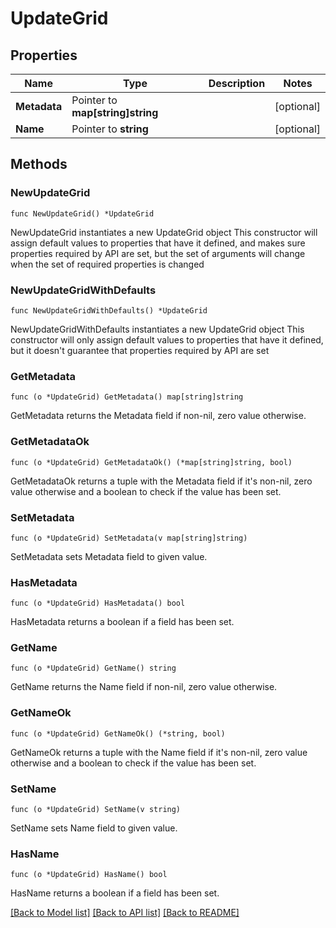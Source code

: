 # UpdateGrid

## Properties

Name | Type | Description | Notes
------------ | ------------- | ------------- | -------------
**Metadata** | Pointer to **map[string]string** |  | [optional] 
**Name** | Pointer to **string** |  | [optional] 

## Methods

### NewUpdateGrid

`func NewUpdateGrid() *UpdateGrid`

NewUpdateGrid instantiates a new UpdateGrid object
This constructor will assign default values to properties that have it defined,
and makes sure properties required by API are set, but the set of arguments
will change when the set of required properties is changed

### NewUpdateGridWithDefaults

`func NewUpdateGridWithDefaults() *UpdateGrid`

NewUpdateGridWithDefaults instantiates a new UpdateGrid object
This constructor will only assign default values to properties that have it defined,
but it doesn't guarantee that properties required by API are set

### GetMetadata

`func (o *UpdateGrid) GetMetadata() map[string]string`

GetMetadata returns the Metadata field if non-nil, zero value otherwise.

### GetMetadataOk

`func (o *UpdateGrid) GetMetadataOk() (*map[string]string, bool)`

GetMetadataOk returns a tuple with the Metadata field if it's non-nil, zero value otherwise
and a boolean to check if the value has been set.

### SetMetadata

`func (o *UpdateGrid) SetMetadata(v map[string]string)`

SetMetadata sets Metadata field to given value.

### HasMetadata

`func (o *UpdateGrid) HasMetadata() bool`

HasMetadata returns a boolean if a field has been set.

### GetName

`func (o *UpdateGrid) GetName() string`

GetName returns the Name field if non-nil, zero value otherwise.

### GetNameOk

`func (o *UpdateGrid) GetNameOk() (*string, bool)`

GetNameOk returns a tuple with the Name field if it's non-nil, zero value otherwise
and a boolean to check if the value has been set.

### SetName

`func (o *UpdateGrid) SetName(v string)`

SetName sets Name field to given value.

### HasName

`func (o *UpdateGrid) HasName() bool`

HasName returns a boolean if a field has been set.


[[Back to Model list]](../README.md#documentation-for-models) [[Back to API list]](../README.md#documentation-for-api-endpoints) [[Back to README]](../README.md)


